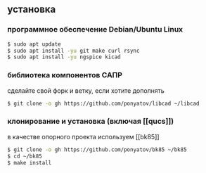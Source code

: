 ## установка

### программное обеспечение Debian/Ubuntu Linux

```sh
$ sudo apt update
$ sudo apt install -yu git make curl rsync
$ sudo apt install -yu ngspice kicad
```

### библиотека компонентов САПР

сделайте свой форк и ветку, если хотите дополнять

```sh
$ git clone -o gh https://github.com/ponyatov/libcad ~/libcad
```

### клонирование и установка (включая [[qucs]])

в качестве опорного проекта используем [[bk85]]

```sh
$ git clone -o gh https://github.com/ponyatov/bk85 ~/bk85
$ cd ~/bk85
$ make install
```
